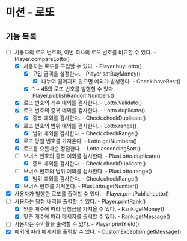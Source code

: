 # 미션 - 로또

## 기능 목록
- [ ] 사용자의 로또 번호와, 이번 회차의 로또 번호를 비교할 수 있다. - Player.compareLotto()
  - [x] 사용자는 로또를 구입할 수 있다. - Player.buyLotto()
    - [x] 구입 금액을 설정한다. - Player.setBuyMoney()
      - [x] 나누어 떨어지지 않으면 예외가 발생한다. - Check.haveRest() 
    - [x] 1 ~ 45의 로또 번호를 발행할 수 있다. - Player.publishRandomNumbers()
  - [x] 로또 번호의 개수 예외를 검사한다. - Lotto.Validate()
  - [x] 로또 번호의 중복 예외를 검사한다. - Lotto.duplicate()
    - [x] 중복 예외를 검사한다. - Check.checkDuplicate()
  - [x] 로또 번호의 범위 예외를 검사한다. - Lotto.range()
    - [x] 범위 예외를 검사한다. - Check.checkRange()
  - [x] 로또 당첨 번호를 가져온다. - Lotto.getNumbers()
  - [x] 로또를 오름차순 정렬한다. - Lotto.ascendingSort()
  - [ ] 보너스 번호의 중복 예외를 검사한다. - PlusLotto.duplicate()
    - [x] 중복 예외를 검사한다. - Check.checkDuplicate()
  - [ ] 보너스 번호의 범위 예외를 검사한다. - PlusLotto.range()
    - [x] 범위 예외를 검사한다. - Check.checkRange()
  - [x] 보너스 번호를 기져온다. - PlusLotto.getNumber()
- [x] 사용자가 발행한 로또를 출력할 수 있다. - Player.printPublishLotto() 
- [ ] 사용자는 당첨 내역을 출력할 수 있다. - Player.printRank()
  - [x] 맞춘 개수에 따라 당첨금을 가져올 수 있다. - Rank.getMoney() 
  - [x] 맞춘 개수에 따라 메세지를 출력할 수 있다. - Rank.getMessage()
- [ ] 사용자는 수익률을 출력할 수 있다. - Player.printYield()
- [x] 예외에 따라 메세지를 출력할 수 있다. - CustomException.getMessage()